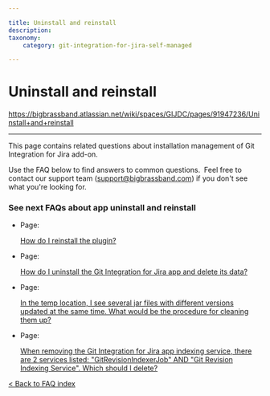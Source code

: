 ```yaml
---

title: Uninstall and reinstall
description:
taxonomy:
    category: git-integration-for-jira-self-managed

---
```


# Uninstall and reinstall

<https://bigbrassband.atlassian.net/wiki/spaces/GIJDC/pages/91947236/Uninstall+and+reinstall>

* * *

This page contains related questions about installation management of Git Integration for Jira add-on.

Use the FAQ below to find answers to common questions.  Feel free to contact our support team ([support@bigbrassband.com](mailto:support@bigbrassband.com?subject=Uninstall/Reinstall%20issues%20-)) if you don't see what you're looking for.

### See next FAQs about app uninstall and reinstall

*   Page:
    
    [How do I reinstall the plugin?](/wiki/spaces/GIJDC/pages/2054029344)
    
*   Page:
    
    [How do I uninstall the Git Integration for Jira app and delete its data?](/wiki/spaces/GIJDC/pages/2053832772)
    
*   Page:
    
    [In the temp location, I see several jar files with different versions updated at the same time. What would be the procedure for cleaning them up?](/wiki/spaces/GIJDC/pages/2053865535)
    
*   Page:
    
    [When removing the Git Integration for Jira app indexing service, there are 2 services listed: "GitRevisionIndexerJob" AND "Git Revision Indexing Service". Which should I delete?](/wiki/spaces/GIJDC/pages/2053865556)
    

[< Back to FAQ index](https://bigbrassband.atlassian.net/wiki/spaces/GIJDC/pages/91947236/Uninstall+and+reinstall)